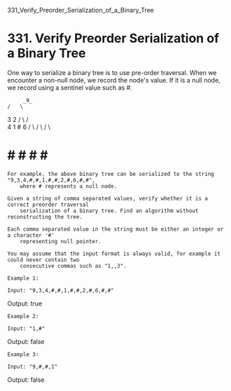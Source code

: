 331_Verify_Preorder_Serialization_of_a_Binary_Tree
# 331. Verify Preorder Serialization of a Binary Tree

One way to serialize a binary tree is to use pre-order traversal. When we encounter a
        non-null node, we record the node's value. If it is a null node, we record using a
        sentinel value such as #.

         _9_
    /   \
   3     2
  / \   / \
 4   1  #  6
/ \ / \   / \
# # # #   # #

    For example, the above binary tree can be serialized to the string "9,3,4,#,#,1,#,#,2,#,6,#,#",
        where # represents a null node.

    Given a string of comma separated values, verify whether it is a correct preorder traversal
        serialization of a binary tree. Find an algorithm without reconstructing the tree.

    Each comma separated value in the string must be either an integer or a character '#'
        representing null pointer.

    You may assume that the input format is always valid, for example it could never contain two
        consecutive commas such as "1,,3".

    Example 1:

    Input: "9,3,4,#,#,1,#,#,2,#,6,#,#"
Output: true

    Example 2:

    Input: "1,#"
Output: false

    Example 3:

    Input: "9,#,#,1"
Output: false